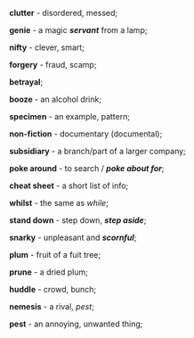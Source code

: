 **clutter** - disordered, messed;

**genie** - a magic ***servant*** from a lamp;

**nifty** - clever, smart;

**forgery** - fraud, scamp;

**betrayal**;

**booze** - an alcohol drink;

**specimen** - an example, pattern;

**non-fiction** - documentary (documental);

**subsidiary** - a branch/part of a larger company;

**poke around** - to search / ***poke about for***;

**cheat sheet** - a short list of info;

**whilst** - the same as *while*;

**stand down** - step down, ***step aside***;

**snarky** - unpleasant and ***scornful***;

**plum** - fruit of a fuit tree;

**prune** - a dried plum;

**huddle** - crowd, bunch;

**nemesis** - a rival, *pest*;

**pest** - an annoying, unwanted thing;
